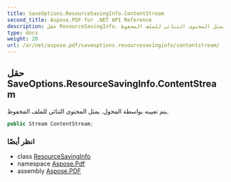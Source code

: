 ```yaml
---
title: SaveOptions.ResourceSavingInfo.ContentStream
second_title: Aspose.PDF for .NET API Reference
description: حقل ResourceSavingInfo. يتم تعيينه بواسطة المحول. يمثل المحتوى الثنائي للملف المحفوظ
type: docs
weight: 20
url: /ar/net/aspose.pdf/saveoptions.resourcesavinginfo/contentstream/
---
```

## حقل SaveOptions.ResourceSavingInfo.ContentStream

يتم تعيينه بواسطة المحول. يمثل المحتوى الثنائي للملف المحفوظ.

```csharp
public Stream ContentStream;
```

### انظر أيضًا

* class [ResourceSavingInfo](../)
* namespace [Aspose.Pdf](../../../aspose.pdf/)
* assembly [Aspose.PDF](../../../)